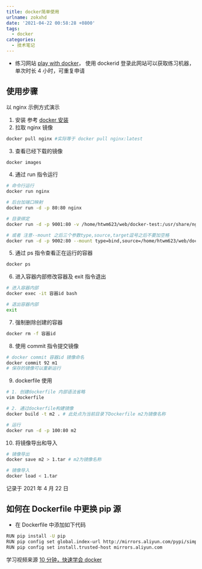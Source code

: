 ```yaml
---
title: docker简单使用
urlname: zokxhd
date: '2021-04-22 00:58:28 +0800'
tags:
  - docker
categories:
  - 技术笔记
---
```


- 练习网站 [play with docker](https://labs.play-with-docker.com/)， 使用 dockerid 登录此网站可以获取练习机器， 单次时长 4 小时，可重复申请

## 使用步骤

以 nginx 示例方式演示

1. 安装 参考 [docker 安装](https://yeasy.gitbook.io/docker_practice/install/ubuntu)
1. 拉取 nginx 镜像

```bash
docker pull nginx #实际等于 docker pull nginx:latest
```

3. 查看已经下载的镜像

```bash
docker images
```

4. 通过 run 指令运行

```bash
# 命令行运行
docker run nginx

# 后台加端口映射
docker run -d -p 80:80 nginx

# 目录绑定
docker run -d -p 9001:80 -v /home/htwm623/web/docker-test:/usr/share/nginx/html nginx

# 或者 注意--mount 之后三个参数type,source,target逗号之后不要加空格
docker run -d -p 9002:80 --mount type=bind,source=/home/htwm623/web/docker-test,target=/usr/share/nginx/html nginx
```

5. 通过 ps 指令查看正在运行的容器

```bash
docker ps
```

6. 进入容器内部修改容器及 exit 指令退出

```bash
# 进入容器内部
docker exec -it 容器id bash

# 退出容器内部
exit
```

7. 强制删除创建的容器

```bash
docker rm -f 容器id
```

8. 使用 commit 指令提交镜像

```bash
# docker commit 容器id 镜像命名
docker commit 92 m1
# 保存的镜像可以重新运行
```

9. dockerfile 使用

```bash
# 1. 创建dockerfile 内部语法省略
vim Dockerfile

# 2. 通过dockerfile构建镜像
docker build -t m2 . # 此处点为当前目录下Dockerfile m2为镜像名称

# 运行
docker run -d -p 100:80 m2
```

10. 将镜像导出和导入

```bash
# 镜像导出
docker save m2 > 1.tar # m2为镜像名称

# 镜像导入
docker load < 1.tar
```

记录于 2021 年 4 月 22 日

## 如何在 Dockerfile 中更换 pip 源

- 在 Dockerfile 中添加如下代码

```bash
RUN pip install -U pip
RUN pip config set global.index-url http://mirrors.aliyun.com/pypi/simple
RUN pip config set install.trusted-host mirrors.aliyun.com
```

学习视频来源 [10 分钟，快速学会 docker](https://www.bilibili.com/video/BV1R4411F7t9)
